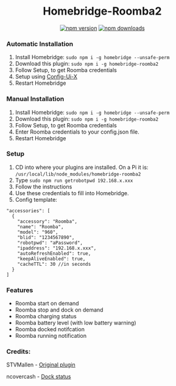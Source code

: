 <span align="center">



# Homebridge-Roomba2

<a href="https://www.npmjs.com/package/homebridge-roomba2"><img title="npm version" src="https://badgen.net/npm/v/homebridge-roomba2" ></a>
<a href="https://www.npmjs.com/package/homebridge-roomba2"><img title="npm downloads" src="https://badgen.net/npm/dt/homebridge-roomba2" ></a>


</span>

### Automatic Installation
1) Install Homebridge:   ```sudo npm i -g homebridge --unsafe-perm```
2) Download this plugin: ```sudo npm i -g homebridge-roomba2```
3) Follow Setup, to get Roomba credentials 
4) Setup using [Config-Ui-X](https://github.com/oznu/homebridge-config-ui-x)
5) Restart Homebridge


### Manual Installation 
1) Install Homebridge:   ```sudo npm i -g homebridge --unsafe-perm```
2) Download this plugin: ```sudo npm i -g homebridge-roomba2``` 
3) Follow Setup, to get Roomba credentials 
4) Enter Roomba credentials to your config.json file.
5) Restart Homebridge


### Setup
1) CD into where your plugins are installed. On a Pi it is: ```/usr/local/lib/node_modules/homebridge-roomba2```
2) Type ```sudo npm run getrobotpwd 192.168.x.xxx```
3) Follow the instructions
4) Use these credentials to fill into Homebridge. 
5) Config template:
```
"accessories": [
  {
    "accessory": "Roomba",
    "name": "Roomba",
    "model": "960",
    "blid": "1234567890",
    "robotpwd": "aPassword",
    "ipaddress": "192.168.x.xxx",
    "autoRefreshEnabled": true,
    "keepAliveEnabled": true, 
    "cacheTTL": 30 //in seconds
  }
]
```


### Features

- Roomba start on demand
- Roomba stop and dock on demand
- Roomba charging status 
- Roomba battery level (with low battery warning)
- Roomba docked notifcation 
- Roomba running notification


### Credits:
STVMallen  - [Original plugin](https://github.com/stvmallen/homebridge-roomba-stv) 

ncovercash - [Dock status](https://github.com/stvmallen/homebridge-roomba-stv/pull/63)
